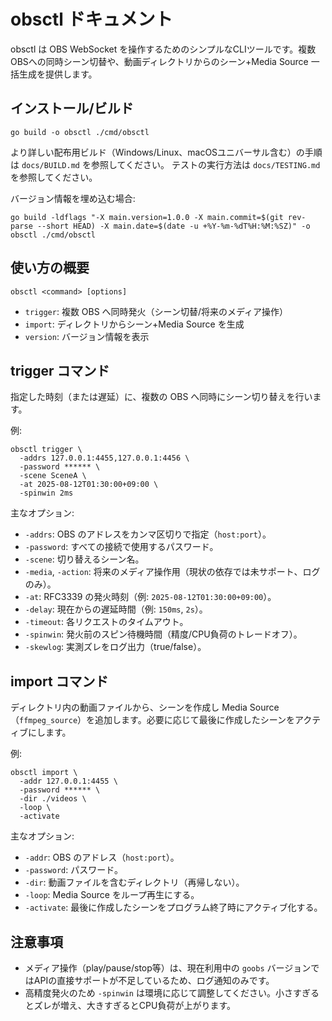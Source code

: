 # obsctl ドキュメント

obsctl は OBS WebSocket を操作するためのシンプルなCLIツールです。複数OBSへの同時シーン切替や、動画ディレクトリからのシーン+Media Source 一括生成を提供します。

## インストール/ビルド

```
go build -o obsctl ./cmd/obsctl
```

より詳しい配布用ビルド（Windows/Linux、macOSユニバーサル含む）の手順は `docs/BUILD.md` を参照してください。
テストの実行方法は `docs/TESTING.md` を参照してください。

バージョン情報を埋め込む場合:

```
go build -ldflags "-X main.version=1.0.0 -X main.commit=$(git rev-parse --short HEAD) -X main.date=$(date -u +%Y-%m-%dT%H:%M:%SZ)" -o obsctl ./cmd/obsctl
```

## 使い方の概要

```
obsctl <command> [options]
```

- `trigger`: 複数 OBS へ同時発火（シーン切替/将来のメディア操作）
- `import`: ディレクトリからシーン+Media Source を生成
- `version`: バージョン情報を表示

## trigger コマンド

指定した時刻（または遅延）に、複数の OBS へ同時にシーン切り替えを行います。

例:

```
obsctl trigger \
  -addrs 127.0.0.1:4455,127.0.0.1:4456 \
  -password ****** \
  -scene SceneA \
  -at 2025-08-12T01:30:00+09:00 \
  -spinwin 2ms
```

主なオプション:

- `-addrs`: OBS のアドレスをカンマ区切りで指定（`host:port`）。
- `-password`: すべての接続で使用するパスワード。
- `-scene`: 切り替えるシーン名。
- `-media`, `-action`: 将来のメディア操作用（現状の依存では未サポート、ログのみ）。
- `-at`: RFC3339 の発火時刻（例: `2025-08-12T01:30:00+09:00`）。
- `-delay`: 現在からの遅延時間（例: `150ms`, `2s`）。
- `-timeout`: 各リクエストのタイムアウト。
- `-spinwin`: 発火前のスピン待機時間（精度/CPU負荷のトレードオフ）。
- `-skewlog`: 実測ズレをログ出力（true/false）。

## import コマンド

ディレクトリ内の動画ファイルから、シーンを作成し Media Source（`ffmpeg_source`）を追加します。必要に応じて最後に作成したシーンをアクティブにします。

例:

```
obsctl import \
  -addr 127.0.0.1:4455 \
  -password ****** \
  -dir ./videos \
  -loop \
  -activate
```

主なオプション:

- `-addr`: OBS のアドレス（`host:port`）。
- `-password`: パスワード。
- `-dir`: 動画ファイルを含むディレクトリ（再帰しない）。
- `-loop`: Media Source をループ再生にする。
- `-activate`: 最後に作成したシーンをプログラム終了時にアクティブ化する。

## 注意事項

- メディア操作（play/pause/stop等）は、現在利用中の `goobs` バージョンではAPIの直接サポートが不足しているため、ログ通知のみです。
- 高精度発火のため `-spinwin` は環境に応じて調整してください。小さすぎるとズレが増え、大きすぎるとCPU負荷が上がります。
